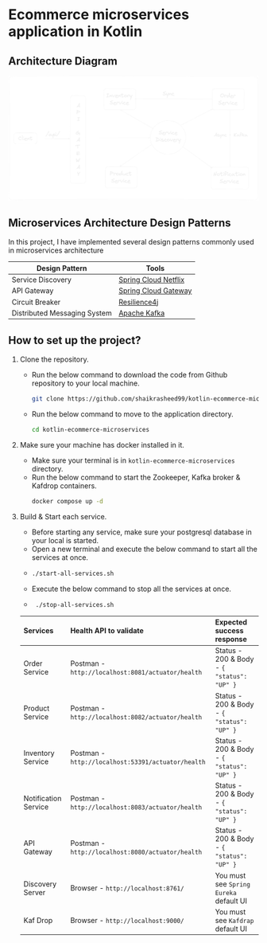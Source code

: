 # Ecommerce microservices application in Kotlin

## Architecture Diagram

![Architecture Diagram](images/architecture-diagram.png)

## Microservices Architecture Design Patterns

In this project, I have implemented several design patterns commonly used in microservices architecture

| Design Pattern               | Tools                                                                   |
|------------------------------|-------------------------------------------------------------------------|
| Service Discovery            | [Spring Cloud Netflix](https://spring.io/projects/spring-cloud-netflix) |
| API Gateway                  | [Spring Cloud Gateway](https://spring.io/projects/spring-cloud-gateway) |
| Circuit Breaker              | [Resilience4j](https://resilience4j.readme.io/docs)                     |
| Distributed Messaging System | [Apache Kafka](https://kafka.apache.org/)                               |

## How to set up the project?

1. Clone the repository.
    - Run the below command to download the code from Github repository to your local machine.
        ```bash
        git clone https://github.com/shaikrasheed99/kotlin-ecommerce-microservices.git
        ```
    - Run the below command to move to the application directory.
        ```bash
        cd kotlin-ecommerce-microservices
        ```

2. Make sure your machine has docker installed in it.
    - Make sure your terminal is in `kotlin-ecommerce-microservices` directory.
    - Run the below command to start the Zookeeper, Kafka broker & Kafdrop containers.
       ```bash
       docker compose up -d
       ```

3. Build & Start each service.
    - Before starting any service, make sure your postgresql database in your local is started.
    - Open a new terminal and execute the below command to start all the services at once.
    - ```bash
      ./start-all-services.sh 
       ```
   - Execute the below command to stop all the services at once.
   - ```bash
      ./stop-all-services.sh 
       ```    

    | Services             | Health API to validate                             | Expected success response                  |
    |----------------------|----------------------------------------------------|--------------------------------------------|
    | Order Service        | Postman - `http://localhost:8081/actuator/health`  | Status - 200 & Body - `{ "status": "UP" }` |
    | Product Service      | Postman - `http://localhost:8082/actuator/health`  | Status - 200 & Body - `{ "status": "UP" }` |
    | Inventory Service    | Postman - `http://localhost:53391/actuator/health` | Status - 200 & Body - `{ "status": "UP" }` |
    | Notification Service | Postman - `http://localhost:8083/actuator/health`  | Status - 200 & Body - `{ "status": "UP" }` |
    | API Gateway          | Postman - `http://localhost:8080/actuator/health`  | Status - 200 & Body - `{ "status": "UP" }` |
    | Discovery Server     | Browser - `http://localhost:8761/`                 | You must see `Spring Eureka` default UI    |
    | Kaf Drop             | Browser - `http://localhost:9000/`                 | You must see `Kafdrap` default UI          |

    